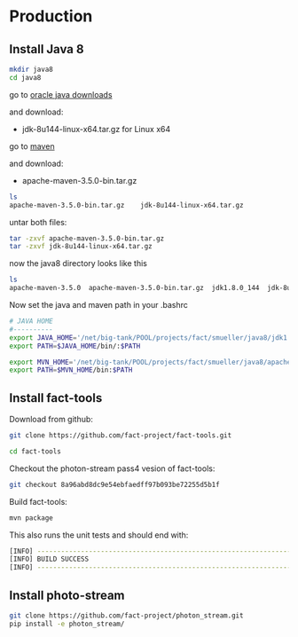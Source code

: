 # Production

## Install Java 8 

```bash
mkdir java8
cd java8
```

go to [oracle java downloads](http://www.oracle.com/technetwork/java/javase/downloads/jdk8-downloads-2133151.html)

and download:

- jdk-8u144-linux-x64.tar.gz for Linux x64

go to [maven](https://maven.apache.org/download.cgi)

and download:

- apache-maven-3.5.0-bin.tar.gz

```bash
ls
apache-maven-3.5.0-bin.tar.gz    jdk-8u144-linux-x64.tar.gz
```

untar both files:

```bash
tar -zxvf apache-maven-3.5.0-bin.tar.gz
tar -zxvf jdk-8u144-linux-x64.tar.gz
```

now the java8 directory looks like this

```bash
ls
apache-maven-3.5.0  apache-maven-3.5.0-bin.tar.gz  jdk1.8.0_144  jdk-8u144-linux-x64.tar.gz
```

Now set the java and maven path in your .bashrc

```bash
# JAVA HOME
#----------
export JAVA_HOME='/net/big-tank/POOL/projects/fact/smueller/java8/jdk1.8.0_144'
export PATH=$JAVA_HOME/bin/:$PATH

export MVN_HOME='/net/big-tank/POOL/projects/fact/smueller/java8/apache-maven-3.5.0'
export PATH=$MVN_HOME/bin:$PATH
```

## Install fact-tools

Download from github:

```bash
git clone https://github.com/fact-project/fact-tools.git
```

```bash
cd fact-tools
```

Checkout the photon-stream pass4 vesion of fact-tools:

```bash
git checkout 8a96abd8dc9e54ebfaedff97b093be72255d5b1f
```

Build fact-tools:

```bash
mvn package
```

This also runs the unit tests and should end with:

```bash
[INFO] ------------------------------------------------------------------------
[INFO] BUILD SUCCESS
[INFO] ------------------------------------------------------------------------
```


## Install photo-stream

```bash
git clone https://github.com/fact-project/photon_stream.git
pip install -e photon_stream/
```